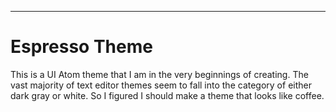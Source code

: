 

---


# Espresso Theme

This is a UI Atom theme that I am in the very beginnings of creating. The vast majority of text editor themes seem to fall into the category of either dark gray or white. So I figured I should make a theme that looks like coffee.
